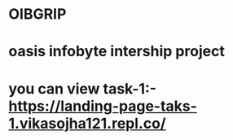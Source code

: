 # OIBGRIP
# oasis infobyte intership project
# you can view task-1:- https://landing-page-taks-1.vikasojha121.repl.co/
